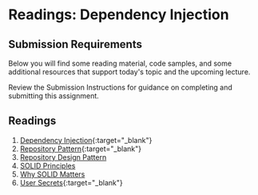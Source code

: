 # Readings: Dependency Injection

## Submission Requirements

Below you will find some reading material, code samples, and some additional resources that support today's topic and the upcoming lecture.

Review the Submission Instructions for guidance on completing and submitting this assignment.

## Readings
1. [Dependency Injection](https://docs.microsoft.com/en-us/aspnet/core/fundamentals/dependency-injection){:target="_blank"} 
2. [Repository Pattern](https://docs.microsoft.com/en-us/aspnet/core/fundamentals/repository-pattern?view=aspnetcore-2.1){:target="_blank"} 
3. [Repository Design Pattern](https://medium.com/@pererikbergman/repository-design-pattern-e28c0f3e4a30) 
4. [SOLID Principles](https://www.telerik.com/blogs/30-days-of-tdd-day-five-make-your-code-solid)
5. [Why SOLID Matters](https://www.telerik.com/blogs/why-solid-matters)
6. [User Secrets](/facilitator/Resources/UserSecrets.md){:target="_blank"} 